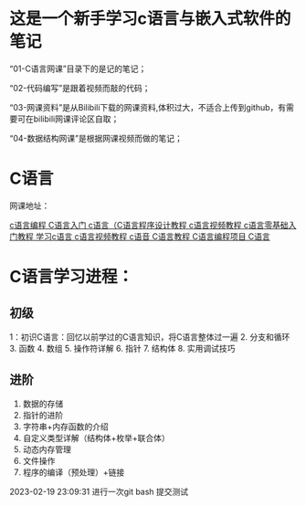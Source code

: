 # 这是一个新手学习c语言与嵌入式软件的笔记

“01-C语言网课”目录下的是记的笔记；

“02-代码编写”是跟着视频而敲的代码；

“03-网课资料”是从Bilibili下载的网课资料,体积过大，不适合上传到github，有需要可在bilibili网课评论区自取；

“04-数据结构网课”是根据网课视频而做的笔记；


# C语言

网课地址：

[c语言编程 C语言入门 c语言（C语言程序设计教程 c语言视频教程 c语言零基础入门教程 学习c语言 c语言视频教程 c语音 C语言教程 C语言编程项目 C语言](https://www.bilibili.com/video/BV1q54y1q79w/?p=81&share_source=copy_web&vd_source=fd049f4c32ec0ad887e1ce34bb1a78f3)

# C语言学习进程：
## 初级

1：初识C语言：回忆以前学过的C语言知识，将C语言整体过一遍
2. 分支和循环
3. 函数
4. 数组
5. 操作符详解
6. 指针
7. 结构体
8. 实用调试技巧

## 进阶

1. 数据的存储
2. 指针的进阶
3. 字符串+内存函数的介绍
4. 自定义类型详解（结构体+枚举+联合体）
5. 动态内存管理
6. 文件操作
7. 程序的编译（预处理）+链接



















2023-02-19 23:09:31 进行一次git bash 提交测试


